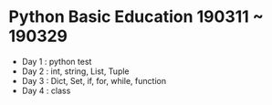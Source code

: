# Python Basic Education 190311 ~ 190329

- Day 1 : python test
- Day 2 : int, string, List, Tuple
- Day 3 : Dict, Set, if, for, while, function
- Day 4 : class